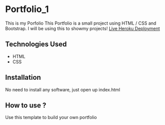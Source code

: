 # Portfolio_1
This is my Porfolio
This Portfolio is a small project using HTML / CSS and Bootstrap. I will be using this to showmy projects!
[Live Heroku Deployment](https://bablu-portfolio.herokuapp.com/)

## Technologies Used
* HTML
* CSS
## Installation
No need to install any software, just open up index.html
## How to use ?
Use this template to build your own portfolio
